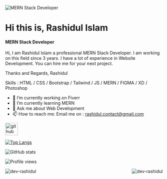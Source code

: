 ![MERN Stack Developer](https://media-exp2.licdn.com/dms/image/C4E16AQGvIGf7d2Zdkg/profile-displaybackgroundimage-shrink_200_800/0/1635768937319?e=1663804800&v=beta&t=1U4_gJ6CJkaR6jcXOrBuG4dmZTfSmaVqoq2fzwnMqgM)

# Hi this is, Rashidul Islam
#### MERN Stack Developer

Hi, I am Rashidul Islam a professional MERN Stack Developer. I am working on this field since 3 years. I have a lot of experience in Website Development. You can hire me for your next project.

Thanks and Regards,
Rashidul

Skills :  HTML / CSS / Bootstrap / Tailwind / JS / MERN / FIGMA / XD / Photoshop

- 🔭 I’m currently working on Fiverr 
- 🌱 I’m currently learning MERN 
- 💬 Ask me about Web Development 
- 📫 How to reach me: Email me on : rashidul.contact@gmail.com 


[<img src='https://cdn.jsdelivr.net/npm/simple-icons@3.0.1/icons/github.svg' alt='github' height='40'>](https://github.com/dev-rashidul)  

[![Top Langs](https://github-readme-stats.vercel.app/api/top-langs/?username=dev-rashidul)](https://github.com/anuraghazra/github-readme-stats)

![GitHub stats](https://github-readme-stats.vercel.app/api?username=dev-rashidul&show_icons=true)  

![Profile views](https://gpvc.arturio.dev/dev-rashidul)  


<p><img align="left" src="https://github-readme-stats.vercel.app/api/top-langs?username=dev-rashidul&show_icons=true&locale=en&layout=compact" alt="dev-rashidul" /></p>

<p>&nbsp;<img align="right" src="https://github-readme-stats.vercel.app/api?username=dev-rashidul&show_icons=true&locale=en" alt="dev-rashidul" /></p>
